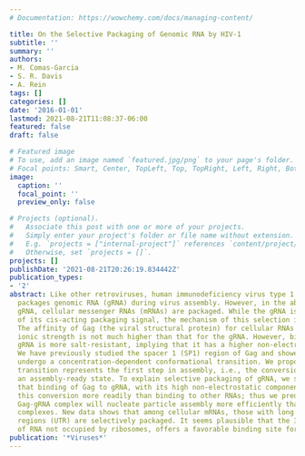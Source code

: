 ```yaml
---
# Documentation: https://wowchemy.com/docs/managing-content/

title: On the Selective Packaging of Genomic RNA by HIV-1
subtitle: ''
summary: ''
authors:
- M. Comas-Garcia
- S. R. Davis
- A. Rein
tags: []
categories: []
date: '2016-01-01'
lastmod: 2021-08-21T11:08:37-06:00
featured: false
draft: false

# Featured image
# To use, add an image named `featured.jpg/png` to your page's folder.
# Focal points: Smart, Center, TopLeft, Top, TopRight, Left, Right, BottomLeft, Bottom, BottomRight.
image:
  caption: ''
  focal_point: ''
  preview_only: false

# Projects (optional).
#   Associate this post with one or more of your projects.
#   Simply enter your project's folder or file name without extension.
#   E.g. `projects = ["internal-project"]` references `content/project/deep-learning/index.md`.
#   Otherwise, set `projects = []`.
projects: []
publishDate: '2021-08-21T20:26:19.834442Z'
publication_types:
- '2'
abstract: Like other retroviruses, human immunodeficiency virus type 1 (HIV-1) selectively
  packages genomic RNA (gRNA) during virus assembly. However, in the absence of the
  gRNA, cellular messenger RNAs (mRNAs) are packaged. While the gRNA is selected because
  of its cis-acting packaging signal, the mechanism of this selection is not understood.
  The affinity of Gag (the viral structural protein) for cellular RNAs at physiological
  ionic strength is not much higher than that for the gRNA. However, binding to the
  gRNA is more salt-resistant, implying that it has a higher non-electrostatic component.
  We have previously studied the spacer 1 (SP1) region of Gag and showed that it can
  undergo a concentration-dependent conformational transition. We proposed that this
  transition represents the first step in assembly, i.e., the conversion of Gag to
  an assembly-ready state. To explain selective packaging of gRNA, we suggest here
  that binding of Gag to gRNA, with its high non-electrostatic component, triggers
  this conversion more readily than binding to other RNAs; thus we predict that a
  Gag-gRNA complex will nucleate particle assembly more efficiently than other Gag-RNA
  complexes. New data shows that among cellular mRNAs, those with long 3'-untranslated
  regions (UTR) are selectively packaged. It seems plausible that the 3'-UTR, a stretch
  of RNA not occupied by ribosomes, offers a favorable binding site for Gag.
publication: '*Viruses*'
---
```

